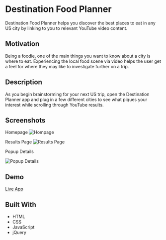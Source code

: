 # Destination Food Planner
Destination Food Planner helps you discover the best places to eat in any US city by linking to you to relevant YouTube video content.

## Motivation
Being a foodie, one of the main things you want to know about a city is where to eat. 
Experiencing the local food scene via video helps the user get a feel for where they may like to investigate further on a trip.

## Description
As you begin brainstorming for your next US trip, open the Destination Planner app and plug in a few different cities to 
see what piques your interest while scrolling through YouTube results.

## Screenshots
Homepage
![Hompage](https://github.com/kaysway/thinkful-api-capstone-destination-planner/blob/master/images/Homepage_Destination_Planner.png)

Results Page
![Results Page](https://github.com/kaysway/thinkful-api-capstone-destination-planner/blob/master/images/Results_Desination_Planner.png)

Popup Details

![Popup Details](https://github.com/kaysway/thinkful-api-capstone-destination-planner/blob/master/images/Popup%20Details_Destination_Planner.png)

## Demo
[Live App](https://kaysway.github.io/destination-planner/)

## Built With
- HTML
- CSS
- JavaScript
- jQuery
